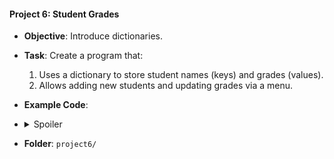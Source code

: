 #### Project 6: Student Grades
- **Objective**: Introduce dictionaries.
- **Task**: Create a program that:
  1. Uses a dictionary to store student names (keys) and grades (values).
  2. Allows adding new students and updating grades via a menu.


- **Example Code**:
- <details>
  <summary>Spoiler</summary>

  ```python
  grades = {}
  while True:
      action = input("Add student (A), Update grade (U), Show grades (S), Quit (Q): ").upper()
      if action == 'A':
          name = input("Enter student name: ")
          grade = float(input("Enter grade: "))
          grades[name] = grade
      elif action == 'U':
          name = input("Enter student name: ")
          if name in grades:
              grade = float(input("Enter new grade: "))
              grades[name] = grade
      elif action == 'S':
          for name, grade in grades.items():
              print(f"{name}: {grade}")
      elif action == 'Q':
          break
  ```
  </details>
  

- **Folder**: `project6/`
